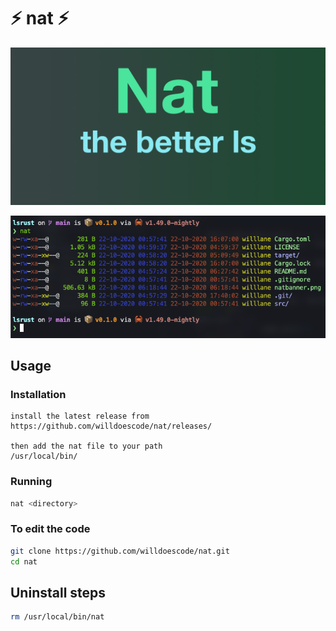 # ⚡️ nat ⚡️

![banner](natbanner.png)

![demo](natdemo.png)

## Usage

### Installation

```
install the latest release from
https://github.com/willdoescode/nat/releases/

then add the nat file to your path
/usr/local/bin/
```

### Running

```bash
nat <directory>
```

### To edit the code

```bash
git clone https://github.com/willdoescode/nat.git
cd nat
```

## Uninstall steps

```bash
rm /usr/local/bin/nat
```